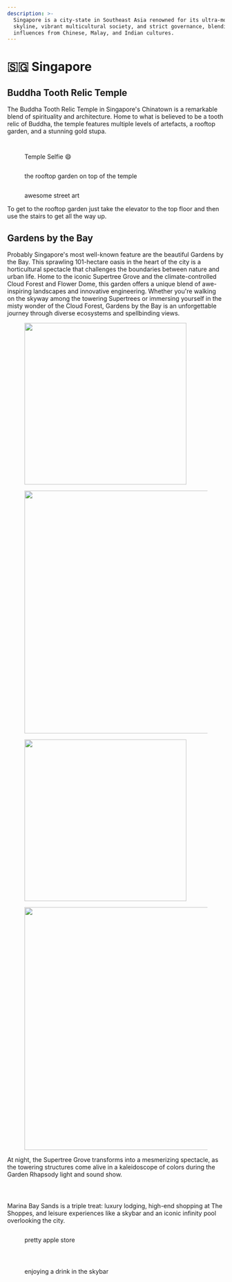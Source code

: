```yaml
---
description: >-
  Singapore is a city-state in Southeast Asia renowned for its ultra-modern
  skyline, vibrant multicultural society, and strict governance, blending
  influences from Chinese, Malay, and Indian cultures.
---
```


# 🇸🇬 Singapore

## Buddha Tooth Relic Temple

The Buddha Tooth Relic Temple in Singapore's Chinatown is a remarkable blend of spirituality and architecture. Home to what is believed to be a tooth relic of Buddha, the temple features multiple levels of artefacts, a rooftop garden, and a stunning gold stupa.

<div data-full-width="true">

<figure><img src="../.gitbook/assets/IMG_4609.jpg" alt=""><figcaption></figcaption></figure>

 

<figure><img src="../.gitbook/assets/IMG_4613.jpg" alt=""><figcaption><p>Temple Selfie 😄</p></figcaption></figure>

 

<figure><img src="../.gitbook/assets/IMG_4620.jpg" alt=""><figcaption><p>the rooftop garden on top of the temple</p></figcaption></figure>

 

<figure><img src="../.gitbook/assets/IMG_4639.jpg" alt=""><figcaption><p>awesome street art</p></figcaption></figure>

</div>

To get to the rooftop garden just take the elevator to the top floor and then use the stairs to get all the way up.

## Gardens by the Bay

Probably Singapore's most well-known feature are the beautiful Gardens by the Bay. This sprawling 101-hectare oasis in the heart of the city is a horticultural spectacle that challenges the boundaries between nature and urban life. Home to the iconic Supertree Grove and the climate-controlled Cloud Forest and Flower Dome, this garden offers a unique blend of awe-inspiring landscapes and innovative engineering. Whether you're walking on the skyway among the towering Supertrees or immersing yourself in the misty wonder of the Cloud Forest, Gardens by the Bay is an unforgettable journey through diverse ecosystems and spellbinding views.

<div data-full-width="true">

<figure><img src="../.gitbook/assets/IMG_4659.jpg" alt="" width="375"><figcaption></figcaption></figure>

 

<figure><img src="../.gitbook/assets/IMG_6616.JPG" alt="" width="563"><figcaption></figcaption></figure>

 

<figure><img src="../.gitbook/assets/IMG_5028.jpg" alt="" width="375"><figcaption></figcaption></figure>

 

<figure><img src="../.gitbook/assets/IMG_5295.jpg" alt="" width="563"><figcaption></figcaption></figure>

</div>

At night, the Supertree Grove transforms into a mesmerizing spectacle, as the towering structures come alive in a kaleidoscope of colors during the Garden Rhapsody light and sound show.

<div>

<figure><img src="../.gitbook/assets/IMG_4740 (1).jpg" alt=""><figcaption></figcaption></figure>

 

<figure><img src="../.gitbook/assets/IMG_5437 (1).jpg" alt=""><figcaption></figcaption></figure>

 

<figure><img src="../.gitbook/assets/IMG_5449 (1).jpg" alt=""><figcaption></figcaption></figure>

</div>

Marina Bay Sands is a triple treat: luxury lodging, high-end shopping at The Shoppes, and leisure experiences like a skybar and an iconic infinity pool overlooking the city.

<div data-full-width="true">

<figure><img src="../.gitbook/assets/IMG_5315.jpg" alt=""><figcaption><p>pretty apple store</p></figcaption></figure>

 

<figure><img src="../.gitbook/assets/IMG_5321.jpg" alt=""><figcaption></figcaption></figure>

 

<figure><img src="../.gitbook/assets/IMG_4357.jpg" alt=""><figcaption></figcaption></figure>

 

<figure><img src="../.gitbook/assets/IMG_4854.jpg" alt=""><figcaption><p>enjoying a drink in the skybar</p></figcaption></figure>

 

<figure><img src="../.gitbook/assets/IMG_4838.jpg" alt=""><figcaption></figcaption></figure>

</div>

